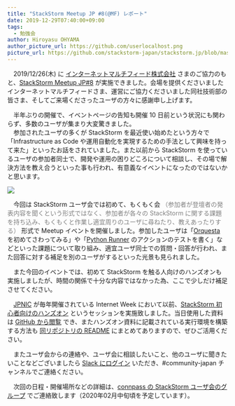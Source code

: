 ```yaml
---
title: "StackStorm Meetup JP #8(@MF) レポート"
date: 2019-12-29T07:40:00+09:00
tags:
  - 勉強会
author: Hiroyasu OHYAMA
author_picture_url: https://github.com/userlocalhost.png
picture_url: https://github.com/stackstorm-japan/stackstorm.jp/blob/master/static/img/20191226_meetup8_top.png?raw=true
---
```


　2019/12/26(木) に [インターネットマルチフィード株式会社](https://www.mfeed.ad.jp/) さまのご協力のもと、[StackStorm Meetup JP#8](https://stackstorm-jp.connpass.com/event/159554/) が実施できました。会場を提供くださいましたインターネットマルチフィードさま、運営にご協力くださいました同社技術部の皆さま、そしてご来場くださったユーザの方々に感謝申し上げます。

　半年ぶりの開催で、イベントページの告知も開催 10 日前という状況にも関わらず、多数のユーザが集まり大変驚きました。  
　参加されたユーザの多くが StackStorm を最近使い始めたという方々で「Infrastructure as Code や運用自動化を実現するための手法として興味を持って来た」といったお話をされていました。また以前から StackStorm を使っているユーザの参加者同士で、開発や運用の困りどころについて相談し、その場で解決方法を教え合うといった事も行われ、有意義なイベントになったのではないかと思います。

![](https://github.com/stackstorm-japan/stackstorm.jp/blob/master/static/img/20191226_meetup8_content.png?raw=true)

　今回は StackStorm ユーザ会では初めて、もくもく会 <span style='color: gray;'>（参加者が登壇者の発表内容を聞くという形式ではなく、参加者が各々の StackStorm に関する課題を持ち込み、もくもくと作業し適宜周りのユーザに尋ねたり、教えあったりする）</span> 形式で Meetup イベントを開催しました。参加したユーザは「[Orquesta](https://docs.stackstorm.com/orquesta/index.html) を初めてさわってみる」や「[Python Runner](https://docs.stackstorm.com/reference/runners.html#python-runner-python-script) のアクションのテストを書く」などといった課題について取り組み、適宜ユーザ同士での質問・回答が行われ、また回答に対する補足を別のユーザがするといった光景も見られました。  

　また今回のイベントでは、初めて StackStorm を触る人向けのハンズオンも実施しましたが、時間の関係で十分な内容ではなかった為、ここで少しだけ補足させてください。  

　[JPNIC](https://www.nic.ad.jp/) が毎年開催されている Internet Week において以前、[StackStorm 初心者向けのハンズオン](https://www.nic.ad.jp/iw2017/program/h3/) というセッションを実施致しました。当日使用した資料は [GitHub から閲覧](https://github.com/internetweek2017-st2/handson_documents/tree/master/slide) でき、またハンズオン資料に記載されている実行環境を構築する方法も [同リポジトリの README](https://github.com/internetweek2017-st2/handson_documents#vagrant-%E3%82%92%E7%94%A8%E3%81%84%E3%81%9F%E7%92%B0%E5%A2%83%E6%A7%8B%E7%AF%89%E6%96%B9%E6%B3%95%E3%81%AB%E3%81%A4%E3%81%84%E3%81%A6) にまとめてありますので、ぜひご活用ください。  

　またユーザ会からの連絡や、ユーザ会に相談したいこと、他のユーザに聞きたいことなどございましたら [Slack にログイン](https://stackstorm.com/#community) いただき、#community-japan チャンネルでご連絡ください。  

　次回の日程・開催場所などの詳細は、[connpass の StackStorm ユーザ会のグループ](https://stackstorm-jp.connpass.com/) でご連絡致します（2020年02月中旬頃を予定しています）。
